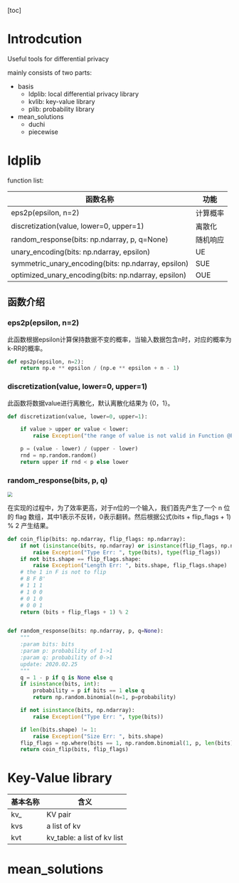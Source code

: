 [toc]

# Introdcution
Useful tools for differential privacy

mainly consists of two parts:
- basis
    - ldplib: local differential privacy library
    - kvlib: key-value library
    - plib: probability library
- mean_solutions
    - duchi
    - piecewise


# ldplib

function list:

| 函数名称                                | 功能                          |
| --------------------------------------- | ----------------------------- |
| eps2p(epsilon, n=2)                     | 计算概率                      |
| discretization(value, lower=0, upper=1) | 离散化                        |
| random_response(bits: np.ndarray, p, q=None)                | 随机响应 |
| unary_encoding(bits: np.ndarray, epsilon)                        |    UE                           |
| symmetric_unary_encoding(bits: np.ndarray, epsilon)                         |        SUE                       |
| optimized_unary_encoding(bits: np.ndarray, epsilon)                                       | OUE                              |
                          
## 函数介绍

### eps2p(epsilon, n=2)

此函数根据epsilon计算保持数据不变的概率，当输入数据包含n时，对应的概率为k-RR的概率。

```python
def eps2p(epsilon, n=2):
    return np.e ** epsilon / (np.e ** epsilon + n - 1)
```

### discretization(value, lower=0, upper=1)

此函数将数据value进行离散化，默认离散化结果为 {0，1}。

```python
def discretization(value, lower=0, upper=1):

    if value > upper or value < lower:
        raise Exception("the range of value is not valid in Function @Func: discretization")

    p = (value - lower) / (upper - lower)
    rnd = np.random.random()
    return upper if rnd < p else lower
```

### random_response(bits, p, q)

<img src="https://forest-pic.oss-cn-beijing.aliyuncs.com/20200128142113.png" style="zoom:67%;" />


在实现的过程中，为了效率更高，对于n位的一个输入，我们首先产生了一个 n 位的 flag 数组，其中1表示不反转，0表示翻转。然后根据公式(bits + flip_flags + 1) % 2 产生结果。

```python
def coin_flip(bits: np.ndarray, flip_flags: np.ndarray):
    if not (isinstance(bits, np.ndarray) or isinstance(flip_flags, np.ndarray)):
        raise Exception("Type Err: ", type(bits), type(flip_flags))
    if not bits.shape == flip_flags.shape:
        raise Exception("Length Err: ", bits.shape, flip_flags.shape)
    # the 1 in F is not to flip
    # B F B'
    # 1 1 1
    # 1 0 0
    # 0 1 0
    # 0 0 1
    return (bits + flip_flags + 1) % 2


def random_response(bits: np.ndarray, p, q=None):
    """
    :param bits: bits
    :param p: probability of 1->1
    :param q: probability of 0->1
    update: 2020.02.25
    """
    q = 1 - p if q is None else q
    if isinstance(bits, int):
        probability = p if bits == 1 else q
        return np.random.binomial(n=1, p=probability)

    if not isinstance(bits, np.ndarray):
        raise Exception("Type Err: ", type(bits))

    if len(bits.shape) != 1:
        raise Exception("Size Err: ", bits.shape)
    flip_flags = np.where(bits == 1, np.random.binomial(1, p, len(bits)), np.random.binomial(1, 1 - q, len(bits)))
    return coin_flip(bits, flip_flags)
```


# Key-Value library

| 基本名称                                | 含义                         |
| --------------------------------------- | ----------------------------- |
| kv_                     | KV pair                      |
| kvs |    a list of kv                     |
| kvt | kv_table: a list of kv list|


# mean_solutions